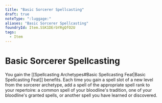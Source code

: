 ```yaml
---
title: "Basic Sorcerer Spellcasting"
draft: true
noteType: ":luggage:"
aliases: "Basic Sorcerer Spellcasting"
foundryId: Item.SSK1DErbYRgQfO2U
tags:
  - Item
---
```


# Basic Sorcerer Spellcasting

You gain the [[Spellcasting Archetypes#Basic Spellcasting Feat|Basic Spellcasting Feat]] benefits. Each time you gain a spell slot of a new level from the sorcerer archetype, add a spell of the appropriate spell rank to your repertoire: a common spell of your bloodline's tradition, one of your bloodline's granted spells, or another spell you have learned or discovered.
